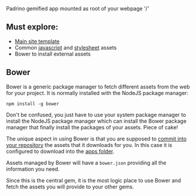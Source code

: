 Padrino gemified app mounted as root of your webpage '/' 

## Must explore:

- [Main site template](https://github.com/zenbits/pademo/blob/master/apps/pademo-base/app/views/layouts/application.slim)
- Common [javascript](https://github.com/zenbits/pademo/tree/master/apps/pademo-base/app/javascripts) and [stylesheet](https://github.com/zenbits/pademo/tree/master/apps/pademo-base/app/stylesheets) assets 
- Bower to install external assets

## Bower

Bower is a generic package manager to fetch different assets from the web for your project. It is normally installed with the NodeJS package manager:

    npm install -g bower

Don't be confused, you just have to use your system package manager to install
the NodeJS package manager which can install the Bower package manager that
finally install the packages of your assets. Piece of cake!

The unique aspect in using Bower is that you are supposed to [commit into your
repository](http://stackoverflow.com/questions/22327758/should-bower-components-be-gitignored)
the assets that it downloads for you. In this case it is configured to download
into the [apps
folder](https://github.com/zenbits/pademo/tree/master/apps/pademo-base/apps). 

Assets managed by Bower will have a `bower.json` providing all the information
you need.

Since this is the central gem, it is the most logic place to use Bower and
fetch the assets you will provide to your other gems.
